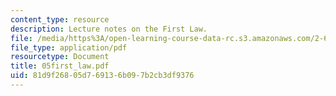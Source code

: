 ```yaml
---
content_type: resource
description: Lecture notes on the First Law.
file: /media/https%3A/open-learning-course-data-rc.s3.amazonaws.com/2-611-marine-power-and-propulsion-fall-2006/81d9f26805d769136b097b2cb3df9376_05first_law.pdf
file_type: application/pdf
resourcetype: Document
title: 05first_law.pdf
uid: 81d9f268-05d7-6913-6b09-7b2cb3df9376
---
```


